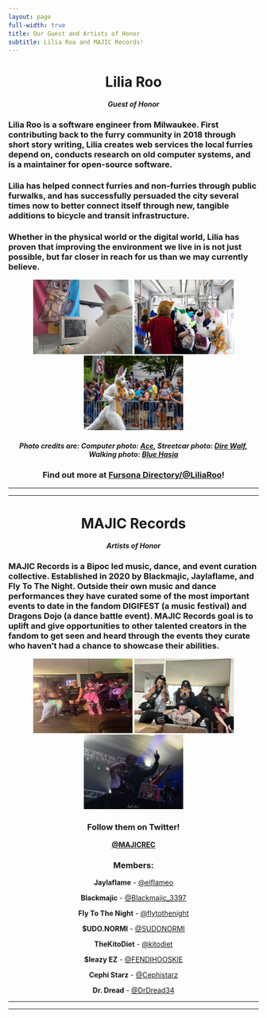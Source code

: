 ```yaml
---
layout: page
full-width: true
title: Our Guest and Artists of Honor
subtitle: Lilia Roo and MAJIC Records!
---
```

<center>

# Lilia Roo
***Guest of Honor***
</center>

### Lilia Roo is a software engineer from Milwaukee. First contributing back to the furry community in 2018 through short story writing, Lilia creates web services the local furries depend on, conducts research on old computer systems, and is a maintainer for open-source software.  

### Lilia has helped connect furries and non-furries through public furwalks, and has successfully persuaded the city several times now to better connect itself through new, tangible additions to bicycle and transit infrastructure.  

### Whether in the physical world or the digital world, Lilia has proven that improving the environment we live in is not just possible, but far closer in reach for us than we may currently believe.  
 
<center>
<img alt="Lilia Roo at a computer." width="200" height="150" src="/uploads/liliaroo2.jpg"> <img alt="Lilia Roo in a streetcar with a bunch of other fursuiters during a Furmeet." width="200" height="150" src="/uploads/liliaroo3.jpg"> <img alt="Lilia Roo walking in the Anthrocon Parade." width="200" height="150" src="/uploads/liliaroo1.jpg">  

#### ***Photo credits are: Computer photo: [Ace](https://www.instagram.com/acetone.snaps/), Streetcar photo: [Dire Walf](https://www.flickr.com/people/ajriccobono/), Walking photo: [Blue Hasia](https://www.furtrack.com/user/BlueHasia/fursuiting)***  

### **Find out more at [Fursona Directory/@LiliaRoo](https://fursona.directory/@LiliaRoo)!**  

</center>

----
----
<center>

# **MAJIC Records** 
***Artists of Honor***  

</center>
  
### MAJIC Records is a Bipoc led music, dance, and event curation collective. Established in 2020 by Blackmajic, Jaylaflame, and Fly To The Night. Outside their own music and dance performances they have curated some of the most important events to date in the fandom DIGIFEST (a music festival) and Dragons Dojo (a dance battle event). MAJIC Records goal is to uplift and give opportunities to other talented creators in the fandom to get seen and heard through the events they curate who haven’t had a chance to showcase their abilities.  

<center>
<img alt=" " width="200" height="150" src="/uploads/MAJIC1.jpg"> <img alt=" " width="200" height="150" src="/uploads/MAJIC2.jpg"> <img alt="" width="200" height="150" src="/uploads/MAJIC3.jpg">

### **Follow them on Twitter!**   
**[@MAJICREC](https://x.com/MAJICREC)**  

### **Members:**  

**Jaylaflame** - [@elflameo](https://x.com/elflameo) 

**Blackmajic** - [@Blackmajic_3397](https://x.com/Blackmajic_3397)

**Fly To The Night** - [@flytothenight](https://x.com/flytothenight)  

**$UDO.NORMI** - [@SUDONORMI](https://x.com/SUDONORMI)  

**TheKitoDiet** - [@kitodiet](https://x.com/kitodiet)

**$leazy EZ** - [@FENDIHOOSKIE](https://x.com/FENDIHOOSKIE)  

**Cephi Starz** - [@Cephistarz](https://x.com/Cephistarz)  

**Dr. Dread** - [@DrDread34](https://x.com/DrDread34)  
</center>

----
----
